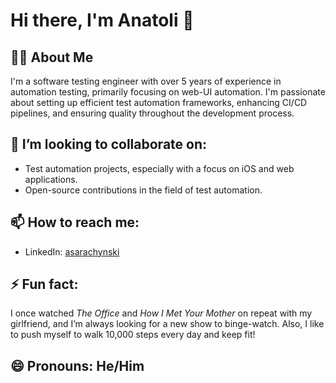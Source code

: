 # Hi there, I'm Anatoli 👋

## 👨‍💻 About Me
I'm a software testing engineer with over 5 years of experience in automation testing, primarily focusing on web-UI automation. I'm passionate about setting up efficient test automation frameworks, enhancing CI/CD pipelines, and ensuring quality throughout the development process.

## 👯 I’m looking to collaborate on:
- Test automation projects, especially with a focus on iOS and web applications.
- Open-source contributions in the field of test automation.

## 📫 How to reach me:
- LinkedIn: [asarachynski](https://www.linkedin.com/in/asarachynski/)

## ⚡ Fun fact:
I once watched *The Office* and *How I Met Your Mother* on repeat with my girlfriend, and I’m always looking for a new show to binge-watch. Also, I like to push myself to walk 10,000 steps every day and keep fit!

## 😄 Pronouns: He/Him
